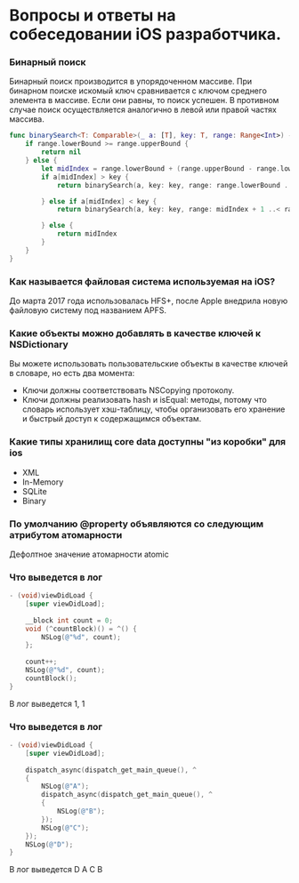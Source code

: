 # Вопросы и ответы на собеседовании iOS разработчика.

### Бинарный поиск
Бинарный поиск производится в упорядоченном массиве. При бинарном поиске искомый ключ сравнивается с ключом среднего элемента в массиве. Если они равны, то поиск успешен. В противном случае поиск осуществляется аналогично в левой или правой частях массива.
```swift
func binarySearch<T: Comparable>(_ a: [T], key: T, range: Range<Int>) -> Int? {
    if range.lowerBound >= range.upperBound {
        return nil
    } else {
        let midIndex = range.lowerBound + (range.upperBound - range.lowerBound) / 2
        if a[midIndex] > key {
            return binarySearch(a, key: key, range: range.lowerBound ..< midIndex)

        } else if a[midIndex] < key {
            return binarySearch(a, key: key, range: midIndex + 1 ..< range.upperBound)

        } else {
            return midIndex
        }
    }
}
```

### Как называется файловая система используемая на iOS?
До марта 2017 года использовалась HFS+, после Apple внедрила новую файловую систему под названием APFS. 

### Какие объекты можно добавлять в качестве ключей к NSDictionary
Вы можете использовать пользовательские объекты в качестве ключей в словаре, но есть два момента: 
- Ключи должны соответствовать NSCopying протоколу.
- Ключи должны реализовать hash и isEqual: методы, потому что словарь использует хэш-таблицу, чтобы организовать его хранение и быстрый доступ к содержащимся объектам.

### Какие типы хранилищ core data доступны "из коробки" для ios
- XML
- In-Memory
- SQLite
- Binary

### По умолчанию @property объявляются со следующим атрибутом атомарности
Дефолтное значение атомарности atomic

### Что выведется в лог
```objective-c
- (void)viewDidLoad {
    [super viewDidLoad];
    
    __block int count = 0;
    void (^countBlock)() = ^() {
        NSLog(@"%d", count);
    };
    
    count++;
    NSLog(@"%d", count);
    countBlock();
}
```
В лог выведется 1, 1

### Что выведется в лог
```objective-c
- (void)viewDidLoad {
    [super viewDidLoad];
    
    dispatch_async(dispatch_get_main_queue(), ^
    {
        NSLog(@"A");
        dispatch_async(dispatch_get_main_queue(), ^
        {
            NSLog(@"B");
        });
        NSLog(@"C");
    });
    NSLog(@"D");
}
```
В лог выведется D A C B













